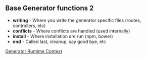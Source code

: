 ## Base Generator functions 2

* **writing** - Where you write the generator specific files (routes, controllers, etc)
* **conflicts** - Where conflicts are handled (used internally)
* **install** - Where installation are run (npm, bower)
* **end** - Called last, cleanup, say good bye, etc


[Generator Runtime Context](http://yeoman.io/authoring/running-context.html)
